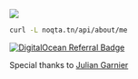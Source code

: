[![](https://noqta.tn/api/about/me.svg)](https://noqta.tn/api/about/me.svg)


```sh
curl -L noqta.tn/api/about/me
```
[](https://iplogger.org/2n8vN7.jpg)
[![DigitalOcean Referral Badge](https://web-platforms.sfo2.digitaloceanspaces.com/WWW/Badge%202.svg)](https://www.digitalocean.com/?refcode=0abd452d704a&utm_campaign=Referral_Invite&utm_medium=Referral_Program&utm_source=badge)

Special thanks to [Julian Garnier](https://github.com/juliangarnier/juliangarnier.com)
